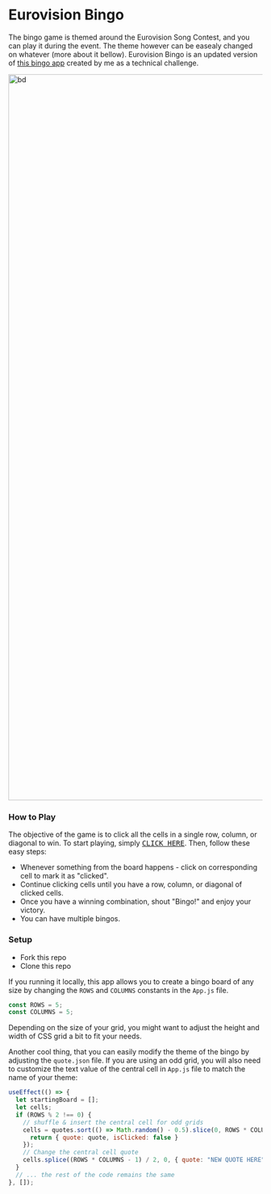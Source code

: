 # Eurovision Bingo

The bingo game is themed around the Eurovision Song Contest, and you can play it during the event. The theme however can be easealy changed on whatever (more about it bellow). Eurovision Bingo is an updated version of <a href="https://github.com/uuuuuvika/Bingooo">this bingo app</a> created by me as a technical challenge.

<img width="1440" alt="bd" src="https://user-images.githubusercontent.com/47716922/219062600-cb4784e1-d6f2-4f1e-adb8-79ce2e2927fd.png">

### How to Play
The objective of the game is to click all the cells in a single row, column, or diagonal to win. To start playing, simply <kbd><a href="https://uuuuuvika.github.io/bingo-fever/">CLICK HERE</a></kbd>. Then, follow these easy steps:

- Whenever something from the board happens - click on corresponding cell to mark it as "clicked".
- Continue clicking cells until you have a row, column, or diagonal of clicked cells.
- Once you have a winning combination, shout "Bingo!" and enjoy your victory.
- You can have multiple bingos.

### Setup
- Fork this repo
- Clone this repo

If you running it locally, this app allows you to create a bingo board of any size by changing the ```ROWS``` and ```COLUMNS``` constants in the ```App.js``` file. 
```  JavaScript
const ROWS = 5;
const COLUMNS = 5;
```
Depending on the size of your grid, you might want to adjust the height and width of CSS grid a bit to fit your needs. 

Another cool thing, that you can easily modify the theme of the bingo by adjusting the ```quote.json``` file. If you are using an odd grid, you will also need to customize the text value of the central cell in ```App.js``` file to match the name of your theme:
```  JavaScript
useEffect(() => {
  let startingBoard = [];
  let cells;
  if (ROWS % 2 !== 0) {
    // shuffle & insert the central cell for odd grids
    cells = quotes.sort(() => Math.random() - 0.5).slice(0, ROWS * COLUMNS - 1).map(quote => {
      return { quote: quote, isClicked: false }
    });
    // Change the central cell quote
    cells.splice((ROWS * COLUMNS - 1) / 2, 0, { quote: "NEW QUOTE HERE", isClicked: true });
  }
  // ... the rest of the code remains the same
}, []);
```

